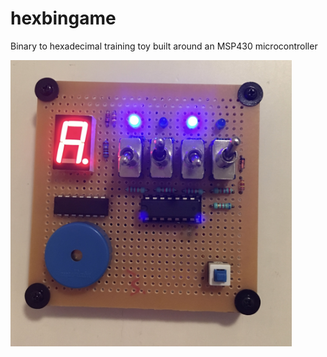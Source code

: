 # hexbingame
Binary to hexadecimal training toy built around an MSP430 microcontroller

<img src="hex_binary_toy.jpg" width="450">

